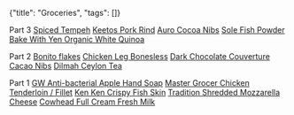 {"title": "Groceries", "tags": []}

Part 3
 [Spiced Tempeh](https://kreyv.shop/product/spiced-tempeh/)
 [Keetos Pork Rind](https://keetos.com.sg/)
 [Auro Cocoa Nibs](https://www.lazada.sg/products/auro-chocolate-100-percent-cocoa-nibs-i305120145-s541198935.html)
 [Sole Fish Powder](https://www.lazada.sg/products/food-people-100-pure-flounder-sole-fish-powder-di-yu-fen-i1673079075-s8069675157.html)
 [Bake With Yen Organic White Quinoa](https://www.lazada.sg/products/bake-with-yen-organic-white-quinoa-500g-i633908383-s1903492692.html)

Part 2
 [Bonito flakes](https://www.lazada.sg/products/seaboss-hana-katsuo-bushi-bonito-flakes-i303402368-s536740964.html)
 [Chicken Leg Bonesless](https://www.lazada.sg/products/master-grocer-chicken-leg-boneless-pre-portion-6pcs-frozen-i305144326-s541244335.html)
 [Dark Chocolate Couverture](https://www.lazada.sg/products/callebaut-dark-chocolate-couverture-i992274208-s3601692754.html)
 [Cacao Nibs](https://www.lazada.sg/products/natures-superfoods-organic-raw-cacao-nibs-i302750757-s535996152.html)
 [Dilmah Ceylon Tea](https://www.lazada.sg/products/dilmah-premium-quality-100-pure-ceylon-tea-i301140391-s527168992.html)

Part 1
 [GW Anti-bacterial Apple Hand Soap](https://www.lazada.sg/products/gw-anti-bacterial-apple-hand-soap-i303706240-s537352697.html)
 [Master Grocer Chicken Tenderloin / Fillet](https://www.lazada.sg/products/master-grocer-chicken-tenderloin-fillet-individual-frozen-i559534411-s1591924289.html)
 [Ken Ken Crispy Fish Skin](https://www.lazada.sg/products/ken-ken-crispy-fish-skin-i321492186-s639516999.html)
 [Tradition Shredded Mozzarella Cheese](https://www.lazada.sg/products/tradition-shredded-mozzarella-cheese-i301170240-s527260609.html)
 [Cowhead Full Cream Fresh Milk](https://www.lazada.sg/products/cowhead-full-cream-fresh-milk-i301094808-s527070990.html)


